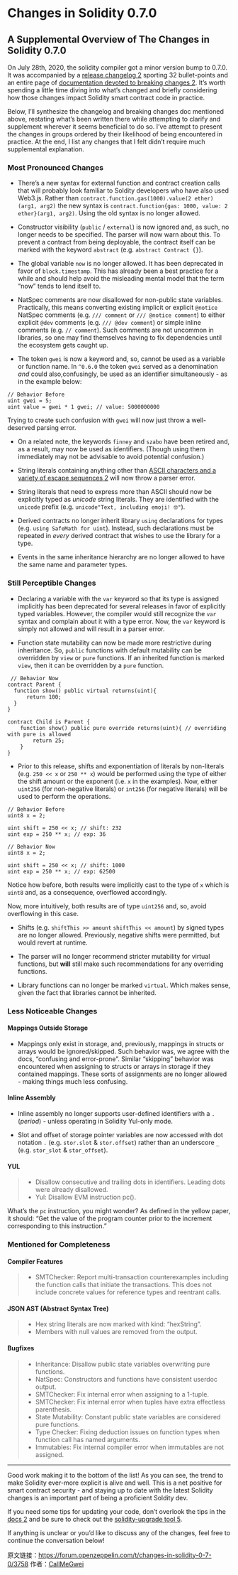 # Changes in Solidity 0.7.0



## A Supplemental Overview of The Changes in Solidity 0.7.0

On July 28th, 2020, the solidity compiler got a minor version bump to 0.7.0\. It was accompanied by a [release changelog 2](https://github.com/ethereum/solidity/releases/tag/v0.7.0) sporting 32 bullet-points and an entire page of [documentation devoted to breaking changes 2](https://solidity.readthedocs.io/en/latest/070-breaking-changes.html). It’s worth spending a little time diving into what’s changed and briefly considering how those changes impact Solidity smart contract code in practice.

Below, I’ll synthesize the changelog and breaking changes doc mentioned above, restating what’s been written there while attempting to clarify and supplement wherever it seems beneficial to do so. I’ve attempt to present the changes in groups ordered by their likelihood of being encountered in practice. At the end, I list any changes that I felt didn’t require much supplemental explanation.

### Most Pronounced Changes

* There’s a new syntax for external function and contract creation calls that will probably look familiar to Soldity developers who have also used Web3.js. Rather than `contract.function.gas(1000).value(2 ether)(arg1, arg2)` the new syntax is `contract.function{gas: 1000, value: 2 ether}(arg1, arg2)`. Using the old syntax is no longer allowed.

* Constructor visibility (`public` / `external`) is now ignored and, as such, no longer needs to be specified. The parser will now warn about this. To prevent a contract from being deployable, the contract itself can be marked with the keyword `abstract` (e.g. `abstract Contract {}`).

* The global variable `now` is no longer allowed. It has been deprecated in favor of `block.timestamp`. This has already been a best practice for a while and should help avoid the misleading mental model that the term “now” tends to lend itself to.

* NatSpec comments are now disallowed for non-public state variables. Practically, this means converting existing implicit or explicit `@notice` NatSpec comments (e.g. `/// comment` or `/// @notice comment`) to either explicit `@dev` comments (e.g. `/// @dev comment`) or simple inline comments (e.g. `// comment`). Such comments are not uncommon in libraries, so one may find themselves having to fix dependencies until the ecosystem gets caught up.

* The token `gwei` is now a keyword and, so, cannot be used as a variable or function name. In `^0.6.0` the token `gwei` served as a denomination *and* could also,confusingly, be used as an identifier simultaneously - as in the example below:

```
// Behavior Before
uint gwei = 5;
uint value = gwei * 1 gwei; // value: 5000000000
``` 

  Trying to create such confusion with `gwei` will now just throw a well-deserved parsing error.

* On a related note, the keywords `finney` and `szabo` have been retired and, as a result, may now be used as identifiers. (Though using them immediately may not be advisable to avoid potential confusion.)

* String literals containing anything other than [ASCII characters and a variety of escape sequences 2](https://solidity.readthedocs.io/en/latest/types.html?highlight=ascii#string-literals-and-types) will now throw a parser error.

* String literals that need to express more than ASCII should now be explicitly typed as *unicode* string literals. They are identified with the `unicode` prefix (e.g. `unicode"Text, including emoji! 🤓"`).

* Derived contracts no longer inherit library `using` declarations for types (e.g. `using SafeMath for uint`). Instead, such declarations must be repeated in *every* derived contract that wishes to use the library for a type.

* Events in the same inheritance hierarchy are no longer allowed to have the same name and parameter types.

### Still Perceptible Changes

* Declaring a variable with the `var` keyword so that its type is assigned implicitly has been deprecated for several releases in favor of explicitly typed variables. However, the compiler would still recognize the `var` syntax and complain about it with a type error. Now, the `var` keyword is simply not allowed and will result in a parser error.

* Function state mutability can now be made more restrictive during inheritance. So, `public` functions with default mutability can be overridden by `view` or `pure` functions. If an inherited function is marked `view`, then it can be overridden by a `pure` function.

```
 // Behavior Now
contract Parent {
  function show() public virtual returns(uint){
      return 100;
  }
}

contract Child is Parent {
    function show() public pure override returns(uint){ // overriding with pure is allowed
        return 25;
    }
}
```

* Prior to this release, shifts and exponentiation of literals by non-literals (e.g. `250 << x` or `250 ** x`) would be performed using the type of either the shift amount or the exponent (i.e. `x` in the examples). Now, either `uint256` (for non-negative literals) or `int256` (for negative literals) will be used to perform the operations.

```
// Behavior Before
uint8 x = 2;

uint shift = 250 << x; // shift: 232
uint exp = 250 ** x; // exp: 36
```

```
// Behavior Now
uint8 x = 2;

uint shift = 250 << x; // shift: 1000
uint exp = 250 ** x; // exp: 62500
```

Notice how before, both results were implicitly cast to the type of `x` which is `uint8` and, as a consequence, overflowed accordingly.

Now, more intuitively, both results are of type `uint256` and, so, avoid overflowing in this case.

* Shifts (e.g. `shiftThis >> amount` `shiftThis << amount`) by signed types are no longer allowed. Previously, negative shifts were permitted, but would revert at runtime.

* The parser will no longer recommend stricter mutability for virtual functions, but **will** still make such recommendations for any overriding functions.

* Library functions can no longer be marked `virtual`. Which makes sense, given the fact that libraries cannot be inherited.

### Less Noticeable Changes

#### Mappings Outside Storage

* Mappings only exist in storage, and, previously, mappings in structs or arrays would be ignored/skipped. Such behavior was, we agree with the docs, “confusing and error-prone”. Similar “skipping” behavior was encountered when assigning to structs or arrays in storage if they contained mappings. These sorts of assignments are no longer allowed - making things much less confusing.

#### Inline Assembly

* Inline assembly no longer supports user-defined identifiers with a `.` (*period*) - unless operating in Solidity Yul-only mode.

* Slot and offset of storage pointer variables are now accessed with dot notation `.` (e.g. `stor.slot` & `stor.offset`) rather than an underscore `_` (e.g. `stor_slot` & `stor_offset`).

#### YUL

> * Disallow consecutive and trailing dots in identifiers. Leading dots were already disallowed.
> * Yul: Disallow EVM instruction pc().

What’s the `pc` instruction, you might wonder? As defined in the yellow paper, it should: “Get the value of the program counter prior to the increment corresponding to this instruction.”

### Mentioned for Completeness

#### Compiler Features

> * SMTChecker: Report multi-transaction counterexamples including the function calls that initiate the transactions. This does not include concrete values for reference types and reentrant calls.

#### JSON AST (Abstract Syntax Tree)

> * Hex string literals are now marked with kind: “hexString”.
> * Members with null values are removed from the output.

#### Bugfixes

> * Inheritance: Disallow public state variables overwriting pure functions.
> * NatSpec: Constructors and functions have consistent userdoc output.
> * SMTChecker: Fix internal error when assigning to a 1-tuple.
> * SMTChecker: Fix internal error when tuples have extra effectless parenthesis.
> * State Mutability: Constant public state variables are considered pure functions.
> * Type Checker: Fixing deduction issues on function types when function call has named arguments.
> * Immutables: Fix internal compiler error when immutables are not assigned.

* * *

Good work making it to the bottom of the list! As you can see, the trend to make Solidity ever-more explicit is alive and well. This is a net positive for smart contract security - and staying up to date with the latest Solidity changes is an important part of being a proficient Soldity dev.

If you need some tips for updating your code, don’t overlook the tips in the [docs 2](https://solidity.readthedocs.io/en/latest/070-breaking-changes.html?highlight=shift#how-to-update-your-code) and be sure to check out the [solidity-upgrade tool 5](https://solidity.readthedocs.io/en/latest/using-the-compiler.html#solidity-upgrade).

If anything is unclear or you’d like to discuss any of the changes, feel free to continue the conversation below!


原文链接：https://forum.openzeppelin.com/t/changes-in-solidity-0-7-0/3758
作者：[CallMeGwei](https://forum.openzeppelin.com/u/CallMeGwei)